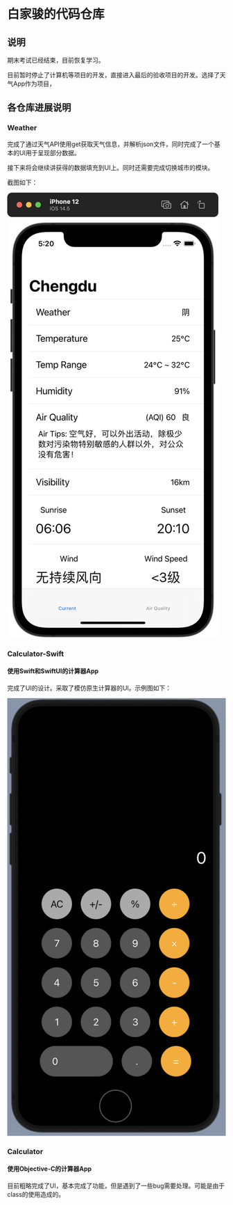 # 白家骏的代码仓库

## 说明

期末考试已经结束，目前恢复学习。

目前暂时停止了计算机等项目的开发，直接进入最后的验收项目的开发。选择了天气App作为项目，

## 各仓库进展说明

### Weather

完成了通过天气API使用get获取天气信息，并解析json文件，同时完成了一个基本的UI用于呈现部分数据。

接下来将会继续讲获得的数据填充到UI上。同时还需要完成切换城市的模块。

截图如下：

![Aaron Swartz](https://github.com/chunchunni/ByteDanceSummerCamp/blob/main/Team3/白家骏/Weather/Demo/home1.png?raw=true)

### Calculator-Swift

#### 使用Swift和SwiftUI的计算器App

完成了UI的设计。采取了模仿原生计算器的UI。示例图如下：

![Aaron Swartz](https://raw.githubusercontent.com/chunchunni/ByteDanceSummerCamp/main/Team3/白家骏/Calculator-Swift/Demo/home.png)

### Calculator

#### 使用Objective-C的计算器App

目前粗略完成了UI，基本完成了功能，但是遇到了一些bug需要处理。可能是由于class的使用造成的。